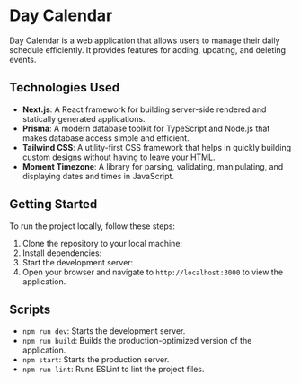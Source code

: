 # Day Calendar

Day Calendar is a web application that allows users to manage their daily schedule efficiently. It provides features for adding, updating, and deleting events.

## Technologies Used

- **Next.js**: A React framework for building server-side rendered and statically generated applications.
- **Prisma**: A modern database toolkit for TypeScript and Node.js that makes database access simple and efficient.
- **Tailwind CSS**: A utility-first CSS framework that helps in quickly building custom designs without having to leave your HTML.
- **Moment Timezone**: A library for parsing, validating, manipulating, and displaying dates and times in JavaScript.

## Getting Started

To run the project locally, follow these steps:

1. Clone the repository to your local machine:
2. Install dependencies:
3. Start the development server:
4. Open your browser and navigate to `http://localhost:3000` to view the application.

## Scripts

- `npm run dev`: Starts the development server.
- `npm run build`: Builds the production-optimized version of the application.
- `npm start`: Starts the production server.
- `npm run lint`: Runs ESLint to lint the project files.
